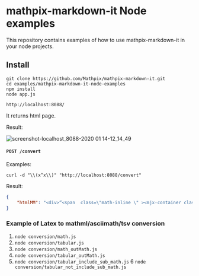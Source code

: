 # mathpix-markdown-it Node examples

This repository contains examples of how to use mathpix-markdown-it in your node projects.

## Install

```
git clone https://github.com/Mathpix/mathpix-markdown-it.git
cd examples/mathpix-markdown-it-node-examples
npm install
node app.js
```


`http://localhost:8088/`

It returns html page.

Result:

![screenshot-localhost_8088-2020 01 14-12_14_49](https://user-images.githubusercontent.com/32493105/72335348-853d4b80-36c7-11ea-91a3-cd99e1842668.png)



#### `POST /convert`

Examples:

`curl -d "\\(x^x\\)" "http://localhost:8088/convert"`

Result:

```json
{
    "htmlMM": "<div>“<span  class=\"math-inline \" ><mjx-container class=\"MathJax\" jax=\"SVG\"><svg style=\"vertical-align: -0.025ex\" xmlns=\"http://www.w3.org/2000/svg\" width=\"2.322ex\" height=\"1.553ex\" role=\"img\" focusable=\"false\" viewBox=\"0 -675.5 1026.5 686.5\"><g stroke=\"currentColor\" fill=\"currentColor\" stroke-width=\"0\" transform=\"matrix(1 0 0 -1 0 0)\"><g data-mml-node=\"math\"><g data-mml-node=\"msup\"><g data-mml-node=\"mi\"><path data-c=\"78\" d=\"M52 289Q59 331 106 386T222 442Q257 442 286 424T329 379Q371 442 430 442Q467 442 494 420T522 361Q522 332 508 314T481 292T458 288Q439 288 427 299T415 328Q415 374 465 391Q454 404 425 404Q412 404 406 402Q368 386 350 336Q290 115 290 78Q290 50 306 38T341 26Q378 26 414 59T463 140Q466 150 469 151T485 153H489Q504 153 504 145Q504 144 502 134Q486 77 440 33T333 -11Q263 -11 227 52Q186 -10 133 -10H127Q78 -10 57 16T35 71Q35 103 54 123T99 143Q142 143 142 101Q142 81 130 66T107 46T94 41L91 40Q91 39 97 36T113 29T132 26Q168 26 194 71Q203 87 217 139T245 247T261 313Q266 340 266 352Q266 380 251 392T217 404Q177 404 142 372T93 290Q91 281 88 280T72 278H58Q52 284 52 289Z\"></path></g><g data-mml-node=\"mi\" transform=\"translate(572, 363) scale(0.707)\"><path data-c=\"78\" d=\"M52 289Q59 331 106 386T222 442Q257 442 286 424T329 379Q371 442 430 442Q467 442 494 420T522 361Q522 332 508 314T481 292T458 288Q439 288 427 299T415 328Q415 374 465 391Q454 404 425 404Q412 404 406 402Q368 386 350 336Q290 115 290 78Q290 50 306 38T341 26Q378 26 414 59T463 140Q466 150 469 151T485 153H489Q504 153 504 145Q504 144 502 134Q486 77 440 33T333 -11Q263 -11 227 52Q186 -10 133 -10H127Q78 -10 57 16T35 71Q35 103 54 123T99 143Q142 143 142 101Q142 81 130 66T107 46T94 41L91 40Q91 39 97 36T113 29T132 26Q168 26 194 71Q203 87 217 139T245 247T261 313Q266 340 266 352Q266 380 251 392T217 404Q177 404 142 372T93 290Q91 281 88 280T72 278H58Q52 284 52 289Z\"></path></g></g></g></g></svg></mjx-container></span>”</div>\n"
}
```

### Example of Latex to mathml/asciimath/tsv conversion

1. `node conversion/math.js`
2. `node conversion/tabular.js`
3. `node conversion/math_outMath.js`
4. `node conversion/tabular_outMath.js`
5. `node conversion/tabular_include_sub_math.js`
6  `node conversion/tabular_not_include_sub_math.js`
